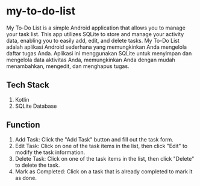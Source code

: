 # my-to-do-list

My To-Do List is a simple Android application that allows you to manage your task list. This app utilizes SQLite to store and manage your activity data, enabling you to easily add, edit, and delete tasks.
My To-Do List adalah aplikasi Android sederhana yang memungkinkan Anda mengelola daftar tugas Anda. Aplikasi ini menggunakan SQLite untuk menyimpan dan mengelola data aktivitas Anda, memungkinkan Anda dengan mudah menambahkan, mengedit, dan menghapus tugas.

## Tech Stack

1. Kotlin
2. SQLite Database

## Function

1. Add Task: Click the "Add Task" button and fill out the task form.
2. Edit Task: Click on one of the task items in the list, then click "Edit" to modify the task information.
3. Delete Task: Click on one of the task items in the list, then click "Delete" to delete the task.
4. Mark as Completed: Click on a task that is already completed to mark it as done.
